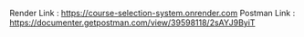 Render Link : https://course-selection-system.onrender.com
Postman Link : https://documenter.getpostman.com/view/39598118/2sAYJ9ByiT
